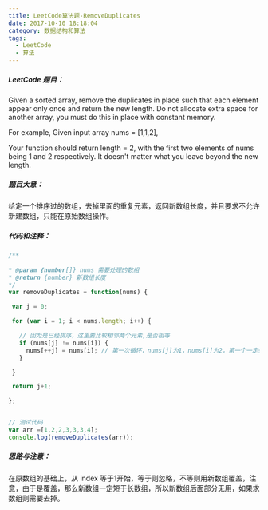 ```yaml
---
title: LeetCode算法题-RemoveDuplicates
date: 2017-10-10 18:18:04
category: 数据结构和算法
tags:
  - LeetCode
  - 算法
---
```


##### LeetCode 题目：

Given a sorted array, remove the duplicates in place such that each element appear only once and return the new length.
Do not allocate extra space for another array, you must do this in place with constant memory.

For example,
Given input array nums = [1,1,2],

Your function should return length = 2, with the first two elements of nums being 1 and 2 respectively. It doesn't matter what you leave beyond the new length.

<!--more-->

##### 题目大意：
给定一个排序过的数组，去掉里面的重复元素，返回新数组长度，并且要求不允许新建数组，只能在原始数组操作。

##### 代码和注释：

```JavaScript
/**

* @param {number[]} nums 需要处理的数组
* @return {number} 新数组长度
*/
var removeDuplicates = function(nums) {

 var j = 0;

 for (var i = 1; i < nums.length; i++) {

   // 因为是已经排序，这里要比较相邻两个元素,是否相等
   if (nums[j] != nums[i]) {
     nums[++j] = nums[i]; // 第一次循环，nums[j]为1，nums[i]为2，第一个一定会有，不用管，只管++j；如果相等，则新数组不操作，不等则将原值复制过来
   }

 }

 return j+1;

};


// 测试代码
var arr =[1,2,2,3,3,3,4];
console.log(removeDuplicates(arr));

```

##### 思路与注意：
在原数组的基础上，从 index 等于1开始，等于则忽略，不等则用新数组覆盖，注意，由于是覆盖，那么新数组一定短于长数组，所以新数组后面部分无用，如果求数组则需要去掉。

